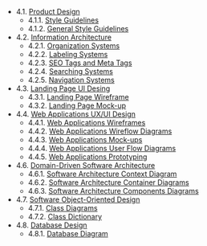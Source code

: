 - 4.1. [Product Design](#41-product-design) <br>
  - 4.1.1. [Style Guidelines](#411-style-guidelines) <br>
  - 4.1.2. [General Style Guidelines](#412-general-style-guidelines)<br>
- 4.2. [Information Architecture](#42-information-architecture)<br>
  - 4.2.1. [Organization Systems](#421-organization-systems)<br>
  - 4.2.2. [Labeling Systems](#422-labeling-systems)<br>
  - 4.2.3. [SEO Tags and Meta Tags](#423-seo-tags-and-meta-tags)<br>
  - 4.2.4. [Searching Systems](#424-searching-systems)<br>
  - 4.2.5. [Navigation Systems](#425-navigation-systems)<br>
- 4.3. [Landing Page UI Desing](#43-landing-page-ui-desing)<br>
  - 4.3.1. [Landing Page Wireframe](#431-landing-age-wireframe)<br>
  - 4.3.2. [Landing Page Mock-up](#432-landing-page-mock-up)<br>
- 4.4. [Web Applications UX/UI Design](#24-web-applications-ux/ui-design)<br>
  - 4.4.1. [Web Applications Wireframes](#411-web-applications-wireframes) <br>
  - 4.4.2. [Web Applications Wireflow Diagrams](#412-web-applications-wireflow-diagrams)<br>
  - 4.4.3. [Web Applications Mock-ups](#411-web-applications-mock-ups) <br>
  - 4.4.4. [Web Applications User Flow Diagrams](#412-web-applications-user-flow-diagrams)<br>
  - 4.4.5. [Web Applications Prototyping](#412-web-applications-prototyping)<br>
- 4.6. [Domain-Driven Software Architecture](#42-domain-driven-software-architecture)<br>
  - 4.6.1. [Software Architecture Context Diagram](#421-software-architecture-context-diagram)<br>
  - 4.6.2. [Software Architecture Container Diagrams](#422-software-architecture-container-diagrams)<br>
  - 4.6.3. [Software Architecture Components Diagrams](#423-software-architecture-components-diagrams)<br>
- 4.7. [Software Object-Oriented Design](#43-software-object-oriented-design)<br>
  - 4.7.1. [Class Diagrams](#431-class-diagrams)<br>
  - 4.7.2. [Class Dictionary](#432-class-dictionary)<br>
- 4.8. [Database Design](#43-database-design)<br>
  - 4.8.1. [Database Diagram](#431-database-diagram)<br>

</div>

<br>
<br>
<br>
<br>
<br>
